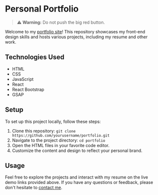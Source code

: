 
# Personal Portfolio 
> :warning: **Warning:** Do not push the big red button.

Welcome to my [portfolio site](https://johnlaidler267.github.io/Portfolio/)! This repository showcases my front-end design skills and hosts various projects, including my resume and other work.

## Technologies Used

- HTML
- CSS
- JavaScript
- React
- React Bootstrap
- GSAP

## Setup

To set up this project locally, follow these steps:

1. Clone this repository: `git clone https://github.com/yourusername/portfolio.git`
2. Navigate to the project directory: `cd portfolio`
3. Open the HTML files in your favorite code editor.
4. Customize the content and design to reflect your personal brand.

## Usage

Feel free to explore the projects and interact with my resume on the live demo links provided above. If you have any questions or feedback, please don't hesitate to [contact me](mailto:johnmlaidler@comcast.net).
